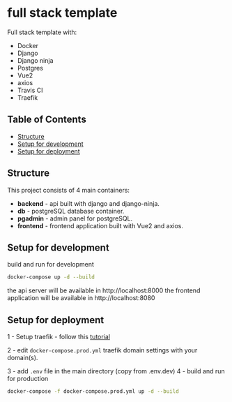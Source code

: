 # full stack template

Full stack template with:

- Docker
- Django
- Django ninja
- Postgres
- Vue2
- axios
- Travis CI
- Traefik

## Table of Contents

- [Structure](#structure)
- [Setup for development](#setup-for-development)
- [Setup for deployment](#setup-for-deployment)

## Structure

This project consists of 4 main containers:

- **backend** - api built with django and django-ninja.
- **db** - postgreSQL database container.
- **pgadmin** - admin panel for postgreSQL.
- **frontend** - frontend application built with Vue2 and axios.

## Setup for development

build and run for development

```bash
docker-compose up -d --build
```

the api server will be available in http://localhost:8000
the frontend application will be available in http://localhost:8080

## Setup for deployment

1 - Setup traefik - follow this [tutorial](https://www.digitalocean.com/community/tutorials/how-to-use-traefik-v2-as-a-reverse-proxy-for-docker-containers-on-ubuntu-20-04)

2 - edit `docker-compose.prod.yml` traefik domain settings with your domain(s).

3 - add `.env` file in the main directory (copy from .env.dev)
4 - build and run for production

```bash
docker-compose -f docker-compose.prod.yml up -d --build
```
